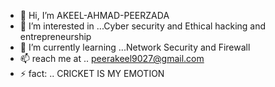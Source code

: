 - 👋 Hi, I’m AKEEL-AHMAD-PEERZADA
- 👀 I’m interested in ...Cyber security and Ethical hacking and entrepreneurship
- 🌱 I’m currently learning ...Network Security and Firewall 
- 📫 reach me at .. peerakeel9027@gmail.com
- ⚡ fact: ..  CRICKET IS MY EMOTION

<!---
AKEEL-AHMAD/AKEEL-AHMAD is a ✨ special ✨ repository because its `README.md` (this file) appears on your GitHub profile.
You can click the Preview link to take a look at your changes.
--->
